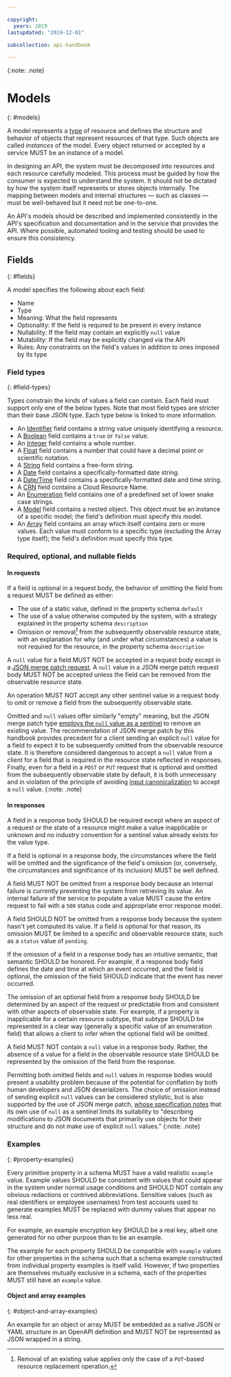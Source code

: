 ```yaml
---

copyright:
  years: 2019
lastupdated: "2019-12-01"

subcollection: api-handbook

---
```


{:note: .note}

# Models
{: #models}

A model represents a [type](/docs/api-handbook?topic=api-handbook-types) of resource and defines the
structure and behavior of objects that represent resources of that type. Such objects are called
_instances_ of the model. Every object returned or accepted by a service MUST be an instance of a
model.

In designing an API, the system must be decomposed into resources and each resource carefully
modeled. This process must be guided by how the consumer is expected to understand the system. It
should not be dictated by how the system itself represents or stores objects internally. The mapping
between models and internal structures — such as classes — must be well-behaved but it need not be
one-to-one.

An API's models should be described and implemented consistently in the API's specification and
documentation and in the service that provides the API. Where possible, automated tooling and
testing should be used to ensure this consistency.

## Fields
{: #fields}

A model specifies the following about each field:

*  Name
*  Type
*  Meaning: What the field represents
*  Optionality: If the field is required to be present in every instance
*  Nullability: If the field may contain an explicitly `null` value
*  Mutability: If the field may be explicitly changed via the API
*  Rules: Any constraints on the field's values in addition to ones imposed by its type

### Field types
{: #field-types}

Types constrain the kinds of values a field can contain. Each field must support only one of the
below types. Note that most field types are stricter than their base JSON type. Each type below is
linked to more information.

*  An [Identifier](/docs/api-handbook?topic=api-handbook-types#identifier) field contains a string
   value uniquely identifying a resource.
*  A [Boolean](/docs/api-handbook?topic=api-handbook-types#boolean) field contains a `true` or
   `false` value.
*  An [Integer](/docs/api-handbook?topic=api-handbook-types#integer) field contains a whole number.
*  A [Float](/docs/api-handbook?topic=api-handbook-types#float) field contains a number that could
   have a decimal point or scientific notation.
*  A [String](/docs/api-handbook?topic=api-handbook-types#string) field contains a free-form string.
*  A [Date](/docs/api-handbook?topic=api-handbook-types#date) field contains a
   specifically-formatted date string.
*  A [Date/Time](/docs/api-handbook?topic=api-handbook-types#datetime) field contains a
   specifically-formatted date and time string.
*  A [CRN](/docs/api-handbook?topic=api-handbook-types#crn) field contains a Cloud Resource Name.
*  An [Enumeration](/docs/api-handbook?topic=api-handbook-types#enumeration) field contains one of a
   predefined set of lower snake case strings.
*  A [Model](/docs/api-handbook?topic=api-handbook-types#model) field contains a nested object. This
   object must be an instance of a specific model; the field's definition must specify this model.
*  An [Array](/docs/api-handbook?topic=api-handbook-types#array) field contains an array which
   itself contains zero or more values. Each value must conform to a specific type (excluding the
   Array type itself); the field's definition must specify this type.

### Required, optional, and nullable fields

#### In requests

If a field is optional in a request body, the behavior of omitting the field from a request MUST be
defined as either:

*  The use of a static value, defined in the property schema `default`
*  The use of a value otherwise computed by the system, with a strategy explained in the property
   schema `description`
*  Omission or removal[^omit-to-remove] from the subsequently observable resource state, with an
   explanation for why (and under what circumstances) a value is not required for the resource, in
   the property schema `description`
   
[^omit-to-remove]: Removal of an existing value applies only the case of a `PUT`-based resource
   replacement operation.

A `null` value for a field MUST NOT be accepted in a request body except in a [JSON merge patch
request](/docs/api-handbook?topic=api-handbook-methods#patch). A `null` value in a JSON merge
patch request body MUST NOT be accepted unless the field can be removed from the observable
resource state.

An operation MUST NOT accept any other sentinel value in a request body to omit or remove a field
from the subsequently observable state.

Omitted and `null` values offer similarly "empty" meaning, but the JSON merge patch type [employs
the `null` value as a sentinel](https://datatracker.ietf.org/doc/html/rfc7386#section-1) to remove
an existing value. The recommendation of JSON merge patch by this handbook provides precedent for a
client sending an explicit `null` value for a field to expect it to be subsequently omitted from
the observable resource state. It is therefore considered dangerous to accept a `null` value from a
client for a field that is required in the resource state reflected in responses. Finally, even for
a field in a `POST` or `PUT` request that is optional and omitted from the subsequently observable
state by default, it is both unnecessary and in violation of the principle of avoiding [input
canonicalization](/docs/api-handbook?topic=api-handbook-robustness#input-canonicalization) to
accept a `null` value.
{:note: .note}

#### In responses

A field in a response body SHOULD be required except where an aspect of a request or the state of a
resource might make a value inapplicable or unknown and no industry convention for a sentinel value
already exists for the value type.

If a field is optional in a response body, the circumstances where the field will be omitted and
the significance of the field's omission (or, conversely, the circumstances and significance of its
inclusion) MUST be well defined.

A field MUST NOT be omitted from a response body because an internal failure is currently preventing
the system from retrieving its value. An internal failure of the service to populate a value MUST
cause the entire request to fail with a `500` status code and appropriate error response model.

A field SHOULD NOT be omitted from a response body because the system hasn't yet computed its value.
If a field is optional for that reason, its omission MUST be limited to a specific and observable
resource state, such as a `status` value of `pending`.

If the omission of a field in a response body has an intuitive semantic, that semantic SHOULD be
honored. For example, if a response body field defines the date and time at which an event
occurred, and the field is optional, the omission of the field SHOULD indicate that the event has
never occurred.

The omission of an optional field from a response body SHOULD be determined by an aspect of the
request or predictable from and consistent with other aspects of observable state. For example, if a
property is inapplicable for a certain resource subtype, that subtype SHOULD be represented in a
clear way (generally a specific value of an enumeration field) that allows a client to infer when
the optional field will be omitted.

A field MUST NOT contain a `null` value in a response body. Rather, the absence of a value for a
field in the observable resource state SHOULD be represented by the omission of the field from the
response.

Permitting both omitted fields and `null` values in response bodies would present a usability
problem because of the potential for conflation by both human developers and JSON deserializers.
The choice of omission instead of sending explicit `null` values can be considered stylistic, but
is also supported by the use of JSON merge patch, [whose specification
notes](https://datatracker.ietf.org/doc/html/rfc7386#section-1) that its own use of `null` as a
sentinel limits its suitability to "describing modifications to JSON documents that primarily use
objects for their structure and do not make use of explicit `null` values."
{:note: .note}

### Examples
{: #property-examples}

Every primitive property in a schema MUST have a valid realistic `example` value. Example values
SHOULD be consistent with values that could appear in the system under normal usage conditions and
SHOULD NOT contain any obvious redactions or contrived abbreviations. Sensitive values (such as real
identifiers or employee usernames) from test accounts used to generate examples MUST be replaced
with dummy values that appear no less real.

For example, an example encryption key SHOULD be a real key, albeit one generated for no other
purpose than to be an example.

The example for each property SHOULD be compatible with `example` values for other properties in
the schema such that a schema example constructed from individual property examples is itself
valid. However, if two properties are themselves mutually exclusive in a schema, each of the
properties MUST still have an `example` value.

#### Object and array examples
{: #object-and-array-examples}

An example for an object or array MUST be embedded as a native JSON or YAML structure in an
OpenAPI definition and MUST NOT be represented as JSON wrapped in a string.
